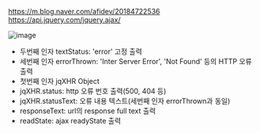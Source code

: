 <https://m.blog.naver.com/afidev/20184722536>
<https://api.jquery.com/jquery.ajax/>

![image](https://user-images.githubusercontent.com/66898812/127414611-38361785-76c0-4df0-9a43-0b27b4e89aff.png)

- 두번째 인자 textStatus: 'error' 고정 출력
- 세번째 인자 errorThrown: 'Inter Server Error', 'Not Found' 등의 HTTP 오류 출력
- 첫번째 인자 jqXHR Object
- jqXHR.status: http 오류 번호 출력(500, 404 등)
- jqXHR.statusText: 오류 내용 텍스트(세번째 인자 errorThrown과 동일)
- responseText: url의 response full text 출력
- readState: ajax readyState 출력
